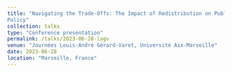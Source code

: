 ```yaml
---
title: "Navigating the Trade-Offs: The Impact of Redistribution on Public Support for Climate
Policy"
collection: talks
type: "Conference presentation"
permalink: /talks/2023-06-28-lagv
venue: "Journées Louis-André Gérard-Varet, Université Aix-Marseille"
date: 2023-06-28
location: "Marseille, France"
---
```


